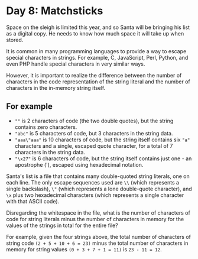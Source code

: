 # Day 8: Matchsticks

Space on the sleigh is limited this year, and so Santa will be bringing his list
as a digital copy. He needs to know how much space it will take up when stored.

It is common in many programming languages to provide a way to escape special
characters in strings. For example, C, JavaScript, Perl, Python, and even PHP
handle special characters in very similar ways.

However, it is important to realize the difference between the number of
characters in the code representation of the string literal and the number of
characters in the in-memory string itself.

## For example

* `""` is 2 characters of code (the two double quotes), but the string contains
  zero characters.
* `"abc"` is 5 characters of code, but 3 characters in the string data.
* `"aaa\"aaa"` is 10 characters of code, but the string itself contains six
  `"a"` characters and a single, escaped quote character, for a total of 7
  characters in the string data.
* `"\x27"` is 6 characters of code, but the string itself contains just one -
  an apostrophe ('), escaped using hexadecimal notation.

Santa's list is a file that contains many double-quoted string literals, one on
each line. The only escape sequences used are `\\` (which represents a single
backslash), `\"` (which represents a lone double-quote character), and `\x`
plus two hexadecimal characters (which represents a single character with that
ASCII code).

Disregarding the whitespace in the file, what is the number of characters of
code for string literals minus the number of characters in memory for the
values of the strings in total for the entire file?

For example, given the four strings above, the total number of characters of
string code `(2 + 5 + 10 + 6 = 23)` minus the total number of characters in
memory for string values `(0 + 3 + 7 + 1 = 11)` is `23 - 11 = 12`.

